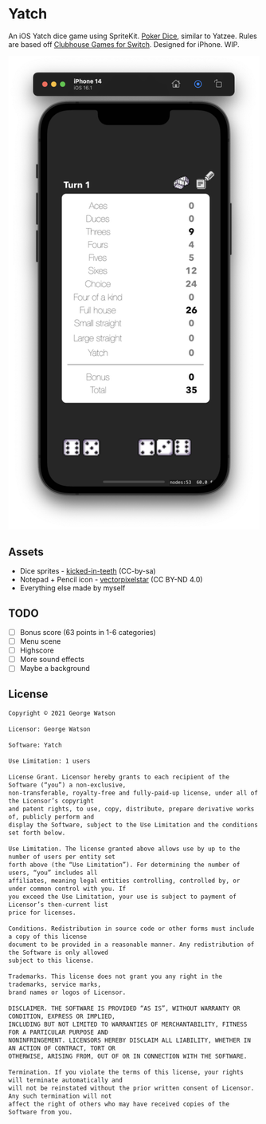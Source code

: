 # Yatch

An iOS Yatch dice game using SpriteKit. [Poker Dice](https://en.wikipedia.org/wiki/Yacht_(dice_game)), similar to Yatzee. Rules are based off [Clubhouse Games for Switch](https://www.nintendo.com/store/products/clubhouse-games-51-worldwide-classics-switch/). Designed for iPhone. WIP.

<p align="center">
    <img src="https://github.com/takeiteasy/Yatch/blob/master/screenshot.png?raw=true">
</p>

## Assets

 - Dice sprites - [kicked-in-teeth](https://kicked-in-teeth.itch.io/dice-roll) (CC-by-sa)
 - Notepad + Pencil icon - [vectorpixelstar](https://vectorpixelstar.itch.io/1-bit-icons-part-2) (CC BY-ND 4.0)
 - Everything else made by myself
 
## TODO

- [ ] Bonus score (63 points in 1-6 categories)
- [ ] Menu scene
- [ ] Highscore
- [ ] More sound effects
- [ ] Maybe a background

## License
```
Copyright © 2021 George Watson

Licensor: George Watson

Software: Yatch

Use Limitation: 1 users

License Grant. Licensor hereby grants to each recipient of the Software (“you”) a non-exclusive,
non-transferable, royalty-free and fully-paid-up license, under all of the Licensor’s copyright
and patent rights, to use, copy, distribute, prepare derivative works of, publicly perform and
display the Software, subject to the Use Limitation and the conditions set forth below.

Use Limitation. The license granted above allows use by up to the number of users per entity set
forth above (the “Use Limitation”). For determining the number of users, “you” includes all
affiliates, meaning legal entities controlling, controlled by, or under common control with you. If
you exceed the Use Limitation, your use is subject to payment of Licensor’s then-current list
price for licenses.

Conditions. Redistribution in source code or other forms must include a copy of this license
document to be provided in a reasonable manner. Any redistribution of the Software is only allowed
subject to this license.

Trademarks. This license does not grant you any right in the trademarks, service marks,
brand names or logos of Licensor.

DISCLAIMER. THE SOFTWARE IS PROVIDED “AS IS”, WITHOUT WARRANTY OR CONDITION, EXPRESS OR IMPLIED,
INCLUDING BUT NOT LIMITED TO WARRANTIES OF MERCHANTABILITY, FITNESS FOR A PARTICULAR PURPOSE AND
NONINFRINGEMENT. LICENSORS HEREBY DISCLAIM ALL LIABILITY, WHETHER IN AN ACTION OF CONTRACT, TORT OR
OTHERWISE, ARISING FROM, OUT OF OR IN CONNECTION WITH THE SOFTWARE.

Termination. If you violate the terms of this license, your rights will terminate automatically and
will not be reinstated without the prior written consent of Licensor. Any such termination will not
affect the right of others who may have received copies of the Software from you.
```
